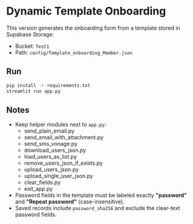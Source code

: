 # Dynamic Template Onboarding

This version generates the onboarding form from a template stored in Supabase Storage:

- Bucket: `Test1`
- Path: `config/Template_onboarding_Member.json`

## Run

```bash
pip install -r requirements.txt
streamlit run app.py
```

## Notes

- Keep helper modules next to `app.py`:
  - send_plain_email.py
  - send_email_with_attachment.py
  - send_sms_vonage.py
  - download_users_json.py
  - load_users_as_list.py
  - remove_users_json_if_exists.py
  - upload_users_json.py
  - upload_single_user_json.py
  - clear_fields.py
  - exit_app.py
- Password fields in the template must be labeled exactly **"password"** and **"Repeat password"** (case-insensitive).
- Saved records include `password_sha256` and exclude the clear-text password fields.

